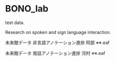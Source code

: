 BONO_lab
========
test data.

Research on spoken and sign language interaction.

未来館データ 非言語アノテーション進捗
阿部 ※※.eaf

未来館データ 発話アノテーション進捗
河村 ※※.eaf
